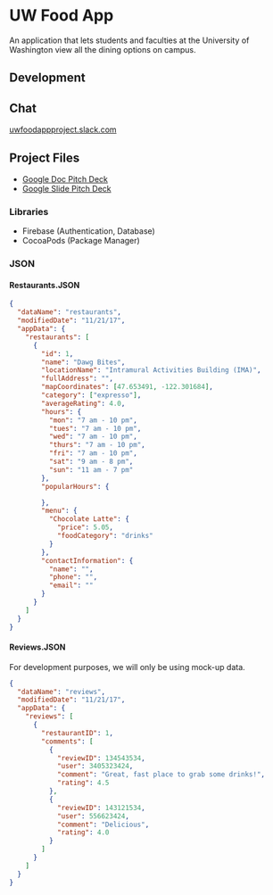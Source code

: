 # UW Food App

An application that lets students and faculties at the University of Washington view all the dining options on campus.

<!--

## Our Inspiration

We’re inspired by the simplicity and convenience provided by established mobile applications such as Yelp and OneBusAway (UW-owned). Yelp offers users the ability to look up restaurants near them, read reviews, provide ratings, and see information on each restaurant. On the other hand, OneBusAway makes it easy for users to check estimated bus wait times. It’s fast, reliable, and easy to use.

## Why Developed It?

While OneBusAway allows us to find bus routes and wait times at each bus stop, we’re building a mobile application that allows us to search for restaurants, food items, prices, popular hours, and lots more. If you’re registered, you can also provide reviews for a restaurant.

## Developers

We’re a team of three funny, talkative, and cheerful individuals: Naruth Kongurai, Demi Tu, and Thipok Cholsaipant.

---- -->

## Development

## Chat

[uwfoodappproject.slack.com](uwfoodappproject.slack.com)

## Project Files

- [Google Doc Pitch Deck](https://docs.google.com/presentation/d/1MVVqnKYfs7XXRjwEztFYqFT89grxo69O_V0npmqn-4U/edit#slide=id.g2891f1afb5_0_83)
- [Google Slide Pitch Deck](https://docs.google.com/document/d/1E4Wk3MKEe6RLPMeRxuAHHm1br9HlJo3zwEEgsLuBOeQ)

### Libraries

- Firebase (Authentication, Database)
- CocoaPods (Package Manager)

### JSON

#### Restaurants.JSON

```json
{
  "dataName": "restaurants",
  "modifiedDate": "11/21/17",
  "appData": {
    "restaurants": [
      {
        "id": 1,
        "name": "Dawg Bites",
        "locationName": "Intramural Activities Building (IMA)",
        "fullAddress": "",
        "mapCoordinates": [47.653491, -122.301684],
        "category": ["expresso"],
        "averageRating": 4.0,
        "hours": {
          "mon": "7 am - 10 pm",
          "tues": "7 am - 10 pm",
          "wed": "7 am - 10 pm",
          "thurs": "7 am - 10 pm",
          "fri": "7 am - 10 pm",
          "sat": "9 am - 8 pm",
          "sun": "11 am - 7 pm"
        },
        "popularHours": {

        },
        "menu": {
          "Chocolate Latte": {
            "price": 5.05,
            "foodCategory": "drinks"
          }
        },
        "contactInformation": {
          "name": "",
          "phone": "",
          "email": ""
        }
      }
    ]
  }
}
```

#### Reviews.JSON

For development purposes, we will only be using mock-up data.

```json
{
  "dataName": "reviews",
  "modifiedDate": "11/21/17",
  "appData": {
    "reviews": [
      {
        "restaurantID": 1,
        "comments": [
          {
            "reviewID": 134543534,
            "user": 3405323424,
            "comment": "Great, fast place to grab some drinks!",
            "rating": 4.5
          },
          {
            "reviewID": 143121534,
            "user": 556623424,
            "comment": "Delicious",
            "rating": 4.0
          }
        ]
      }
    ]
  }
}
```